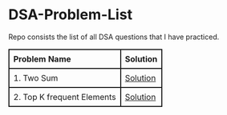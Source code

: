 # DSA-Problem-List
Repo consists the list of all DSA questions that I have practiced.

<style>
        table {
            width: 100%;
            border-collapse: collapse;
        }
        th,td {
            border: 2px solid ;
            padding: 8px;
            text-align: left;
        }
        tr {
            border: 2px solid ;
        }
    </style>

<table>
    <thead>
        <th>Problem Name</th>
        <th>Solution</th>
    </thead>
    <tbody>
    <tr>
    <td>1. Two Sum</td>
    <td><a href="https://github.com/KC1064/DSA-Problem-List/blob/main/Two%20Integer%20Sum.md">Solution</a></td>
    </tr>
    <tr>
    <td>2. Top K frequent Elements</td>
    <td><a href="./Top K frequent Elements.md">Solution</a></td>
    </tr>
</table>